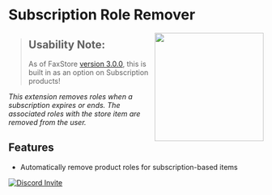 # Subscription Role Remover

<img align="right" height="215" width="215" alt="" src="https://weblutions.com/i/xmKJGK.png" />

> ## Usability Note:
> As of FaxStore [version 3.0.0](https://faxes.zip/fs300), this is built in as an option on Subscription products!

*This extension removes roles when a subscription expires or ends. The associated roles with the store item are removed from the user.*

## Features
- Automatically remove product roles for subscription-based items

<a href="https://discord.gg/faxes" target="_blank">
      <picture>
            <source media="(prefers-color-scheme: dark)" srcset="https://api.weblutions.com/discord/invite/faxes">
            <source media="(prefers-color-scheme: light)" srcset="https://api.weblutions.com/discord/invite/faxes/light">
            <img alt="Discord Invite" src="https://api.weblutions.com/discord/invite/faxes">
      </picture>
</a>
